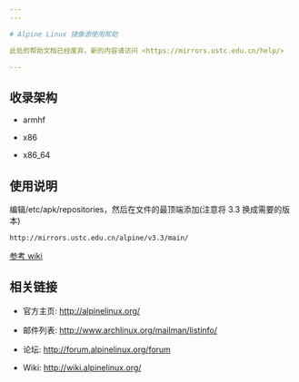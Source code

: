 ```yaml
---
---

# Alpine Linux 镜像源使用帮助

此处的帮助文档已经废弃，新的内容请访问 <https://mirrors.ustc.edu.cn/help/>

---
```


## 收录架构

- armhf

- x86

- x86_64

## 使用说明

编辑/etc/apk/repositories，然后在文件的最顶端添加(注意将 3.3 换成需要的版本)

    http://mirrors.ustc.edu.cn/alpine/v3.3/main/

[参考 wiki](http://wiki.alpinelinux.org/wiki/Alpine_Linux_package_management#Packages_and_Repositories "http://wiki.alpinelinux.org/wiki/Alpine_Linux_package_management#Packages_and_Repositories")

## 相关链接

- 官方主页: <http://alpinelinux.org/>

- 邮件列表: <http://www.archlinux.org/mailman/listinfo/>

- 论坛: <http://forum.alpinelinux.org/forum>

- Wiki: <http://wiki.alpinelinux.org/>
